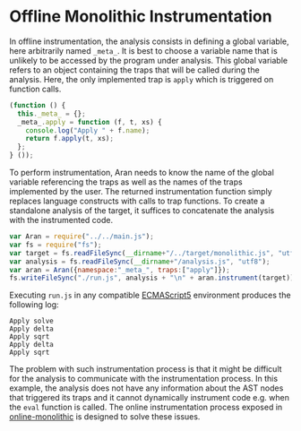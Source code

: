 
# Offline Monolithic Instrumentation

In offline instrumentation, the analysis consists in defining a global variable, here arbitrarily named `_meta_`.
It is best to choose a variable name that is unlikely to be accessed by the program under analysis.
This global variable refers to an object containing the traps that will be called during the analysis.
Here, the only implemented trap is `apply` which is triggered on function calls.

```js
(function () {
  this._meta_ = {};
  _meta_.apply = function (f, t, xs) {
    console.log("Apply " + f.name);
    return f.apply(t, xs);
  };
} ());
```

To perform instrumentation, Aran needs to know the name of the global variable referencing the traps as well as the names of the traps implemented by the user.
The returned instrumentation function simply replaces language constructs with calls to trap functions.
To create a standalone analysis of the target, it suffices to concatenate the analysis with the instrumented code.

```js
var Aran = require("../../main.js");
var fs = require("fs");
var target = fs.readFileSync(__dirname+"/../target/monolithic.js", "utf8");
var analysis = fs.readFileSync(__dirname+"/analysis.js", "utf8");
var aran = Aran({namespace:"_meta_", traps:["apply"]});
fs.writeFileSync("./run.js", analysis + "\n" + aran.instrument(target));
```

Executing `run.js` in any compatible [ECMAScript5](http://www.ecma-international.org/ecma-262/5.1/) environment produces the following log:

```
Apply solve
Apply delta
Apply sqrt
Apply delta
Apply sqrt
```

The problem with such instrumentation process is that it might be difficult for the analysis to communicate with the instrumentation process.
In this example, the analysis does not have any information about the AST nodes that triggered its traps and it cannot dynamically instrument code e.g. when the `eval` function is called.
The online instrumentation process exposed in [online-monolithic](../online-monolithic) is designed to solve these issues.
